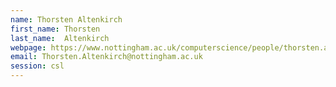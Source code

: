 ```yaml
---
name: Thorsten Altenkirch
first_name: Thorsten
last_name:  Altenkirch
webpage: https://www.nottingham.ac.uk/computerscience/people/thorsten.altenkirch
email: Thorsten.Altenkirch@nottingham.ac.uk 
session: csl
---
```

